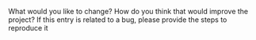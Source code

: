 What would you like to change?
How do you think that would improve the project?
If this entry is related to a bug, please provide the steps to reproduce it